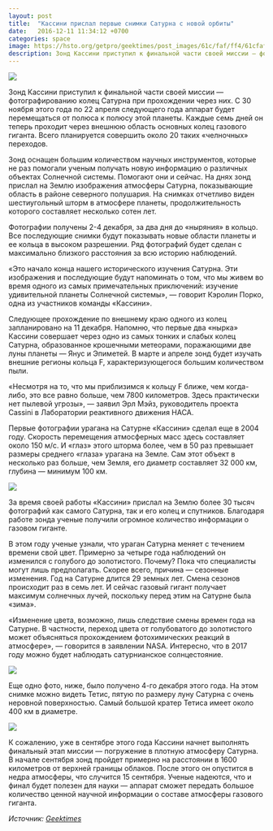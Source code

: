 ```yaml
---
layout: post
title:  "Кассини прислал первые снимки Сатурна с новой орбиты"
date:   2016-12-11 11:34:12 +0700
categories: space
image: https://hsto.org/getpro/geektimes/post_images/61c/faf/ff4/61cfafff44d226468a649bd37993b687.jpg
description: Зонд Кассини приступил к финальной части своей миссии — фотографированию колец Сатурна при прохождении через них. С 30 ноября этого года по 22 апреля следующего года аппарат будет
---
```


<img src="https://hsto.org/getpro/geektimes/post_images/61c/faf/ff4/61cfafff44d226468a649bd37993b687.jpg" class="img-thumbnail">

Зонд Кассини приступил к финальной части своей миссии — фотографированию колец Сатурна при прохождении через них. С 30 ноября этого года по 22 апреля следующего года аппарат будет перемещаться от полюса к полюсу этой планеты. Каждые семь дней он теперь проходит через внешнюю область основных колец газового гиганта. Всего планируется совершить около 20 таких «челночных» переходов.

Зонд оснащен большим количеством научных инструментов, которые не раз помогали ученым получать новую информацию о различных объектах Солнечной системы. Помогают они и сейчас. На днях зонд прислал на Землю изображения атмосферы Сатурна, показывающие область в районе северного полушария. На снимках отчетливо виден шестиугольный шторм в атмосфере планеты, продолжительность которого составляет несколько сотен лет.

Фотографии получены 2-4 декабря, за два дня до «ныряния» в кольцо. Все последующие снимки будут показывать новые области планеты и ее кольца в высоком разрешении. Ряд фотографий будет сделан с максимально близкого расстояния за всю историю наблюдений.

«Это начало конца нашего исторического изучения Сатурна. Эти изображения и последующие будут напоминать о том, что мы живем во время одного из самых примечательных приключений: изучение удивительной планеты Солнечной системы», — говорит Кэролин Порко, одна из участников команды «Кассини».

Следующее прохождение по внешнему краю одного из колец запланировано на 11 декабря. Напомню, что первые два «нырка» Кассини совершает через одно из самых тонких и слабых колец Сатурна, образованное крошечными метеорами, поражающими две луны планеты — Янус и Эпиметей. В марте и апреле зонд будет изучать внешние регионы кольца F, характеризующегося большим количеством пыли.

«Несмотря на то, что мы приблизимся к кольцу F ближе, чем когда-либо, это все равно больше, чем 7800 километров. Здесь практически нет пылевой угрозы», — заявил Эрл Мэйз, руководитель проекта Cassini в Лаборатории реактивного движения НАСА.

Первые фотографии урагана на Сатурне «Кассини» сделал еще в 2004 году. Скорость перемещения атмосферных масс здесь составляет около 150 м/с. И «глаз» этого шторма более, чем в 50 раз превышает размеры среднего «глаза» урагана на Земле. Сам этот объект в несколько раз больше, чем Земля, его диаметр составляет 32 000 км, глубина — минимум 100 км.

<img src="https://hsto.org/getpro/geektimes/post_images/011/1f3/4af/0111f34af619a6960e8c38e9453bdf0d.jpg" class="img-thumbnail">

За время своей работы «Кассини» прислал на Землю более 30 тысяч фотографий как самого Сатурна, так и его колец и спутников. Благодаря работе зонда ученые получили огромное количество информации о газовом гиганте.

В этом году ученые узнали, что ураган Сатурна меняет с течением времени свой цвет. Примерно за четыре года наблюдений он изменился с голубого до золотистого. Почему? Пока что специалисты могут лишь предполагать. Скорее всего, причина — сезонные изменения. Год на Сатурне длится 29 земных лет. Смена сезонов происходит раз в семь лет. И сейчас газовый гигант получает максимум солнечных лучей, поскольку перед этим на Сатурне была «зима».

«Изменение цвета, возможно, лишь следствие смены времен года на Сатурне. В частности, переход цвета от голубоватого до золотистого может объясняться прохождением фотохимических реакций в атмосфере», — говорится в заявлении NASA. Интересно, что в 2017 году можно будет наблюдать сатурнианское солнцестояние.

<img src="https://hsto.org/getpro/geektimes/post_images/487/713/c7b/487713c7beeb02b9dd703d08c6249746.gif" class="img-thumbnail">

Еще одно фото, ниже, было получено 4-го декабря этого года. На этом снимке можно видеть Тетис, пятую по размеру луну Сатурна с очень неровной поверхностью. Самый большой кратер Тетиса имеет около 400 км в диаметре.

<img src="https://hsto.org/getpro/geektimes/post_images/6cd/67d/c51/6cd67dc51c084fe710f1b307b155110e.jpg" class="img-thumbnail">

К сожалению, уже в сентябре этого года Кассини начнет выполнять финальный этап миссии — погружение в плотную атмосферу Сатурна. В начале сентября зонд пройдет примерно на расстоянии в 1600 километров от верхней границы облаков. После этого он опустится в недра атмосферы, что случится 15 сентября. Ученые надеются, что и финал будет полезен для науки — аппарат сможет передать большое количество ценной научной информации о составе атмосферы газового гиганта.

*Источник: [Geektimes](https://geektimes.ru/post/283502/)*
